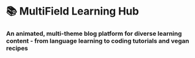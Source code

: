 # 📚 MultiField Learning Hub

### An animated, multi-theme blog platform for diverse learning content - from language learning to coding tutorials and vegan recipes
